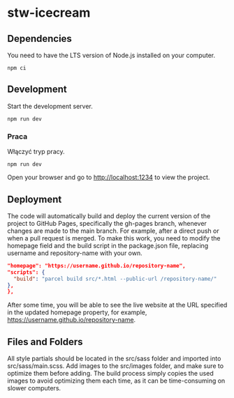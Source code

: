 # stw-icecream 

## Dependencies
You need to have the LTS version of Node.js installed on your computer.

```shell
npm ci
```

## Development
Start the development server.

```shell
npm run dev
```


### Praca

Włączyć tryp pracy.

```shell
npm run dev
```

Open your browser and go to [http://localhost:1234](http://localhost:1234) to view the project.

## Deployment
The code will automatically build and deploy the current version of the project to GitHub Pages, specifically the gh-pages branch, whenever changes are made to the main branch. For example, after a direct push or when a pull request is merged. To make this work, you need to modify the homepage field and the build script in the package.json file, replacing username and repository-name with your own.

```json
"homepage": "https://username.github.io/repository-name",
"scripts": {
  "build": "parcel build src/*.html --public-url /repository-name/"
},
},
```
After some time, you will be able to see the live website at the URL specified in the updated homepage property, for example, https://username.github.io/repository-name.

## Files and Folders
All style partials should be located in the src/sass folder and imported into src/sass/main.scss.
Add images to the src/images folder, and make sure to optimize them before adding. The build process simply copies the used images to avoid optimizing them each time, as it can be time-consuming on slower computers.
